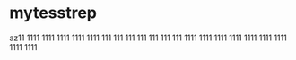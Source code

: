 # mytesstrep
az11
1111
1111
1111
1111
1111
111
111
111
111
111
111
111
1111
1111
1111
1111
1111
1111
1111
1111
1111
